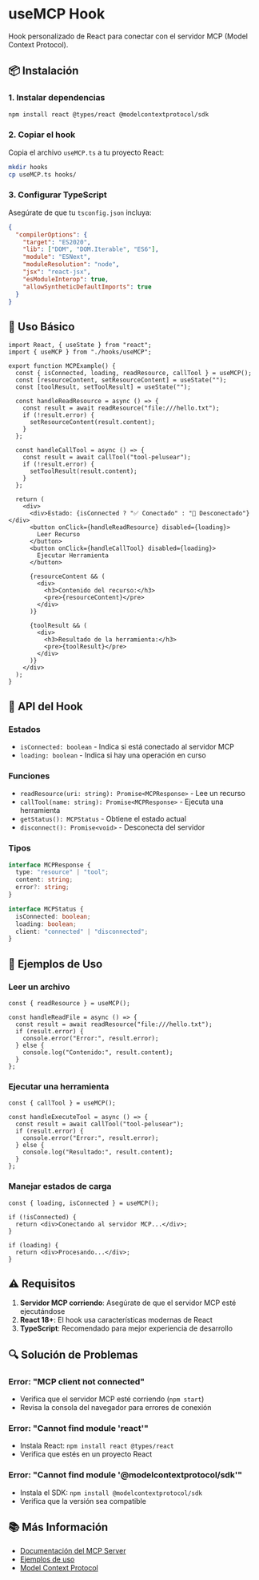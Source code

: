 # useMCP Hook

Hook personalizado de React para conectar con el servidor MCP (Model Context Protocol).

## 📦 Instalación

### 1. Instalar dependencias

```bash
npm install react @types/react @modelcontextprotocol/sdk
```

### 2. Copiar el hook

Copia el archivo `useMCP.ts` a tu proyecto React:

```bash
mkdir hooks
cp useMCP.ts hooks/
```

### 3. Configurar TypeScript

Asegúrate de que tu `tsconfig.json` incluya:

```json
{
  "compilerOptions": {
    "target": "ES2020",
    "lib": ["DOM", "DOM.Iterable", "ES6"],
    "module": "ESNext",
    "moduleResolution": "node",
    "jsx": "react-jsx",
    "esModuleInterop": true,
    "allowSyntheticDefaultImports": true
  }
}
```

## 🚀 Uso Básico

```tsx
import React, { useState } from "react";
import { useMCP } from "./hooks/useMCP";

export function MCPExample() {
  const { isConnected, loading, readResource, callTool } = useMCP();
  const [resourceContent, setResourceContent] = useState("");
  const [toolResult, setToolResult] = useState("");

  const handleReadResource = async () => {
    const result = await readResource("file:///hello.txt");
    if (!result.error) {
      setResourceContent(result.content);
    }
  };

  const handleCallTool = async () => {
    const result = await callTool("tool-pelusear");
    if (!result.error) {
      setToolResult(result.content);
    }
  };

  return (
    <div>
      <div>Estado: {isConnected ? "✅ Conectado" : "🔌 Desconectado"}</div>
      <button onClick={handleReadResource} disabled={loading}>
        Leer Recurso
      </button>
      <button onClick={handleCallTool} disabled={loading}>
        Ejecutar Herramienta
      </button>

      {resourceContent && (
        <div>
          <h3>Contenido del recurso:</h3>
          <pre>{resourceContent}</pre>
        </div>
      )}

      {toolResult && (
        <div>
          <h3>Resultado de la herramienta:</h3>
          <pre>{toolResult}</pre>
        </div>
      )}
    </div>
  );
}
```

## 🔧 API del Hook

### Estados

- `isConnected: boolean` - Indica si está conectado al servidor MCP
- `loading: boolean` - Indica si hay una operación en curso

### Funciones

- `readResource(uri: string): Promise<MCPResponse>` - Lee un recurso
- `callTool(name: string): Promise<MCPResponse>` - Ejecuta una herramienta
- `getStatus(): MCPStatus` - Obtiene el estado actual
- `disconnect(): Promise<void>` - Desconecta del servidor

### Tipos

```typescript
interface MCPResponse {
  type: "resource" | "tool";
  content: string;
  error?: string;
}

interface MCPStatus {
  isConnected: boolean;
  loading: boolean;
  client: "connected" | "disconnected";
}
```

## 🎯 Ejemplos de Uso

### Leer un archivo

```tsx
const { readResource } = useMCP();

const handleReadFile = async () => {
  const result = await readResource("file:///hello.txt");
  if (result.error) {
    console.error("Error:", result.error);
  } else {
    console.log("Contenido:", result.content);
  }
};
```

### Ejecutar una herramienta

```tsx
const { callTool } = useMCP();

const handleExecuteTool = async () => {
  const result = await callTool("tool-pelusear");
  if (result.error) {
    console.error("Error:", result.error);
  } else {
    console.log("Resultado:", result.content);
  }
};
```

### Manejar estados de carga

```tsx
const { loading, isConnected } = useMCP();

if (!isConnected) {
  return <div>Conectando al servidor MCP...</div>;
}

if (loading) {
  return <div>Procesando...</div>;
}
```

## ⚠️ Requisitos

1. **Servidor MCP corriendo**: Asegúrate de que el servidor MCP esté ejecutándose
2. **React 18+**: El hook usa características modernas de React
3. **TypeScript**: Recomendado para mejor experiencia de desarrollo

## 🔍 Solución de Problemas

### Error: "MCP client not connected"

- Verifica que el servidor MCP esté corriendo (`npm start`)
- Revisa la consola del navegador para errores de conexión

### Error: "Cannot find module 'react'"

- Instala React: `npm install react @types/react`
- Verifica que estés en un proyecto React

### Error: "Cannot find module '@modelcontextprotocol/sdk'"

- Instala el SDK: `npm install @modelcontextprotocol/sdk`
- Verifica que la versión sea compatible

## 📚 Más Información

- [Documentación del MCP Server](../README.md)
- [Ejemplos de uso](../llm_client_example.ts)
- [Model Context Protocol](https://modelcontextprotocol.io/)
